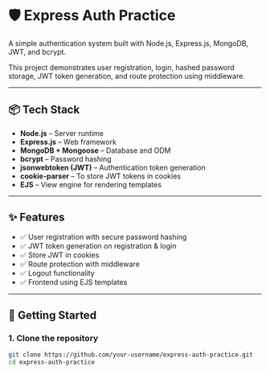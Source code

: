 # 🛡️ Express Auth Practice

A simple authentication system built with Node.js, Express.js, MongoDB, JWT, and bcrypt.

This project demonstrates user registration, login, hashed password storage, JWT token generation, and route protection using middleware.

---

## 📦 Tech Stack

- **Node.js** – Server runtime
- **Express.js** – Web framework
- **MongoDB + Mongoose** – Database and ODM
- **bcrypt** – Password hashing
- **jsonwebtoken (JWT)** – Authentication token generation
- **cookie-parser** – To store JWT tokens in cookies
- **EJS** – View engine for rendering templates

---

## ✨ Features

- ✅ User registration with secure password hashing
- ✅ JWT token generation on registration & login
- ✅ Store JWT in cookies
- ✅ Route protection with middleware
- ✅ Logout functionality
- ✅ Frontend using EJS templates

---




## 🚀 Getting Started

### 1. Clone the repository
```bash
git clone https://github.com/your-username/express-auth-practice.git
cd express-auth-practice


